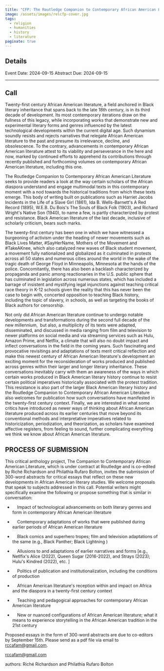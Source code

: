 ```yaml
---
title: "CFP: The Routledge Companion to Contemporary African American Literature"
image: /assets/images/relcfp-cover.jpg
tags:
  - religion
  - humanities
  - history
  - literature
paginate: true   
---
```

## Details
Event Date: 2024-09-15 Abstract Due: 2024-09-15

* * * * *

## Call
Twenty-first century African American literature, a field anchored in Black literary inheritance that spans back to the late 18th century, is in its third decade of development. Its most contemporary iterations draw on the fullness of this legacy, while incorporating works that demonstrate new and experimental literary forms and genres influenced by the latest technological developments within the current digital age. Such dynamism soundly resists and rejects narratives that relegate African American literature to the past and presume its irrelevance, decline, and obsolescence. To the contrary, advancements in contemporary African American literature attest to its viability and perseverance in the here and now, marked by continued efforts to apprehend its contributions through recently published and forthcoming volumes on contemporary African American literature, including this one.

The Routledge Companion to Contemporary African American Literature seeks to provide readers a look at the way certain scholars of the African diaspora understand and engage multimodal texts in this contemporary moment with a nod towards the historical traditions from which these texts emerge. This body of writing built on publications such as Harriet Jacobs Incidents in the Life of a Slave Girl (1861), Ida B. Wells-Barnett's A Red Record (1895), W.E.B. Du Bois's The Souls of Black Folk (1903), and Richard Wright's Native Son (1940), to name a few, is partly characterized by protest and resistance. Black American literature of the last decade, inclusive of scholarly criticism, bears such marks.

The twenty-first century has been one in which we have witnessed a burgeoning of activism under the heading of newer movements such as Black Lives Matter, #SayHerName, Mothers of the Movement and #TakeAKnee, which also catalyzed new waves of Black student movement, a movement fully nationalized and globalized as it culminated in protests across all 50 states and numerous cities around the world in the wake of the tragic death of George Floyd in Minneapolis, Minnesota at the hands of the police. Concomitantly, there has also been a backlash characterized by propaganda and panic among reactionaries in the U.S. public sphere that has culminated in legislation across numerous states, which has included a barrage of insistent and mystifying legal injunctions against teaching critical race theory in K-12 schools given the reality that this has never been the case to begin with, concerted opposition to teaching Black history, including the topic of slavery, in schools, as well as targeting the books of Black authors for censorship.

Not only did African American literature continue to undergo notable developments and transformations during the second full decade of the new millennium,  but also, a multiplicity of its texts were adapted, disseminated, and discussed in media ranging from film and television to newer platforms on social media and via streaming services such as Hulu, Amazon Prime, and Netflix, a climate that will also no doubt impact and inflect conversations in the field in the coming years. Such fascinating and provocative revisitings and adaptations of texts merit critical reflection and make this newest century of African American literature's development an exciting moment for the reconsideration of works produced and published across genres within their larger and longer literary inheritance. These conversations inevitably carry with them an awareness of the ways in which certain works produced in Black American literary history continue to resist certain political imperatives historically associated with the protest tradition. This resistance is also part of the larger Black American literary history and the Routledge Companion to Contemporary African American Literature also welcomes for publication how such conversations have manifested in the twenty-first century context. Finally, we are interested in what some critics have introduced as newer ways of thinking about African American literature produced across its earlier centuries that move beyond its conventional methods and interpretative imperatives related to historicization, periodization, and theorization, as scholars have examined affective registers, from feeling to sound, further complicating everything we think we know about African American literature.

## PROCESS OF SUBMISSION

This critical anthology project, The Companion to Contemporary African American Literature, which is under contract at Routledge and is co-edited by Riché Richardson and Philathia Rufaro Bolton, invites the submission of 300-word abstracts for critical essays that reflect on these new developments in African American literary studies. We welcome proposals that speak to subjects addressed in this call. Potential writers might specifically examine the following or propose something that is similar in conversation:

-     Impact of technological advancements on both literary genres and form in contemporary African American literature

-     Contemporary adaptations of works that were published during earlier periods of African American literature

-     Black comics and superhero tropes; film and television adaptations of the same (e.g., Black Panther; Black Lightning )

-     Allusions to and adaptations of earlier narratives and forms [e.g., Netlfix's Alice (2022), Queen Sugar (2016-2022), and Strays (2023); Hulu's Kindred (2022), etc. ]

-     Politics of publication and institutionalization, including the conditions of production

-     African American literature's reception within and impact on Africa and the diaspora in a twenty-first century context

-     Teaching and pedagogical approaches for contemporary African American literature

-     New or nuanced configurations of African American literature; what it means to experience storytelling in the African American tradition in the 21st century

Proposed essays in the form of 300-word abstracts are due to co-editors by September 15th. Please send as a pdf file via email to rccafam@gmail.com.

[rccafam@gmail.com](mailto:rccafam@gmail.com?subject=Your%20posted%20CFP%20on%20cfplist)

authors: Riché Richardson and Philathia Rufaro Bolton
